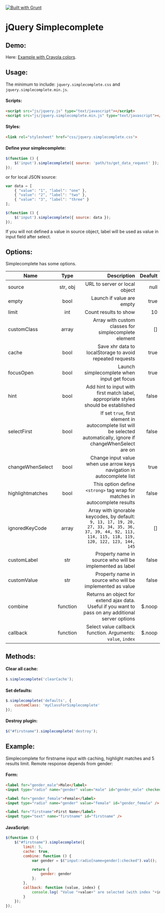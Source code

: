 <a href="http://gruntjs.com" target="_blank"><img src="https://cdn.gruntjs.com/builtwith.png" alt="Built with Grunt"></a>
# jQuery Simplecomplete

## Demo:

Here: [Example with Crayola colors](http://artemfitiskin.github.io/jquery-simplecomplete/).

## Usage:

The minimum to include: ``jquery.simplecomplete.css`` and ``jquery.simplecomplete.min.js``.

#### Scripts:
```html
<script src="js/jquery.js" type="text/javascript"></script>
<script src="js/jquery.simplecomplete.min.js" type="text/javascript"></script>
```

#### Styles:
```html
<link rel="stylesheet" href="css/jquery.simplecomplete.css">
```

#### Define your simplecomplete:

```javascript
$(function () {
    $('input').simplecomplete({ source: 'path/to/get_data_request' });
});
```

or for local JSON source:

```javascript
var data = [
    { "value": "1", "label": "one" },
    { "value": "2", "label": "two" },
    { "value": "3", "label": "three" }
];

$(function () {
    $('input').simplecomplete({ source: data });
});
```

If you will not defined a value in source object, label will be used as value in input field after select.

## Options:

Simplecomplete has some options.

| Name        | Type | Description           | Deafult  |
| ------------- |:-------------:| -----:|-----:|
| source    | str, obj  | URL to server or local object  | null |
| empty     | bool      |  Launch if value are empty |  true  |
| limit | int      |  Count results to show | 10 |
| customClass | array      |  Array with custom classes for simplecomplete element | [] |
| cache | bool      |  Save xhr data to localStorage to avoid repeated requests | true |
| focusOpen | bool      |  Launch simplecomplete when input get focus  | true |
| hint | bool      |  Add hint to input with first match label, appropriate styles should be established | false |
| selectFirst | bool      |  If set ``true``, first element in autocomplete list will be selected automatically, ignore if changeWhenSelect are on | false |
| changeWhenSelect | bool      |  Change input value when use arrow keys navigation in autocomplete list | true |
| highlightmatches | bool      |  This option define ``<strong>`` tag wrap for matches in autocomplete results | false |
| ignoredKeyCode | array      |  Array with ignorable keycodes, by default: ``9, 13, 17, 19, 20, 27, 33, 34, 35, 36, 37, 39, 44, 92, 113, 114, 115, 118, 119, 120, 122, 123, 144, 145`` | [] |
| customLabel  | str | Property name in source who will be implemented as label | false |
| customValue  | str | Property name in source who will be implemented as value | false |
| combine | function | Returns an object for extend ajax data. Useful if you want to pass on any additional server options | $.noop |
| callback | function      |  Select value callback function. Arguments: ``value``, ``index`` | $.noop |

## Methods:

#### Clear all cache:
```javascript
$.simplecomplete('clearCache');
```

#### Set defaults:
```javascript
$.simplecomplete('defaults', {
    customClass: 'myClassForSimplecomplete'
});
```

#### Destroy plugin:
```javascript
$("#firstname").simplecomplete('destroy');
```

## Example:

Simplecomplete for firstname input with caching, highlight matches and 5 results limit. Remote response depends from gender:

#### Form:
```html
<label for="gender_male">Male</label>
<input type="radio" name="gender" value="male" id="gender_male" checked="checked" />

<label for="gender_female">Female</label>
<input type="radio" name="gender" value="female" id="gender_female" />

<label for="firstname">First Name</label>
<input type="text" name="firstname" id="firstname" />
```

#### JavaScript:
```javascript
$(function () {
    $("#firstname").simplecomplete({
        limit: 5,
        cache: true,
        combine: function () {
            var gender = $("input:radio[name=gender]:checked").val();

            return {
                gender: gender
            };
        },
        callback: function (value, index) {
            console.log( "Value "+value+" are selected (with index "+index+")." );
        }
    });
});
```
